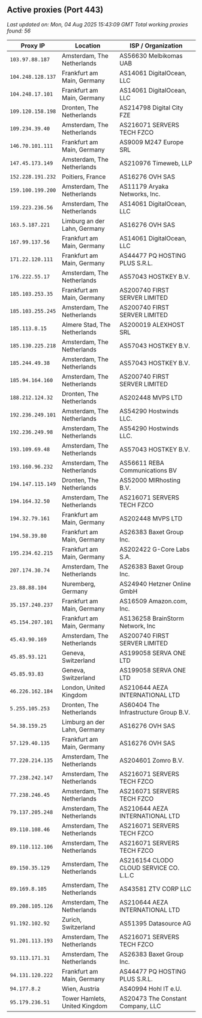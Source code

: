 ## Active proxies (Port 443)

_Last updated on: Mon, 04 Aug 2025 15:43:09 GMT_
_Total working proxies found: 56_

| Proxy IP          | Location                      | ISP / Organization                     |
| ----------------- | ----------------------------- | -------------------------------------- |
| `103.97.88.187`   | Amsterdam, The Netherlands    | AS56630 Melbikomas UAB                 |
| `104.248.128.137` | Frankfurt am Main, Germany    | AS14061 DigitalOcean, LLC              |
| `104.248.17.101`  | Frankfurt am Main, Germany    | AS14061 DigitalOcean, LLC              |
| `109.120.158.198` | Dronten, The Netherlands      | AS214798 Digital City FZE              |
| `109.234.39.40`   | Amsterdam, The Netherlands    | AS216071 SERVERS TECH FZCO             |
| `146.70.101.111`  | Frankfurt am Main, Germany    | AS9009 M247 Europe SRL                 |
| `147.45.173.149`  | Amsterdam, The Netherlands    | AS210976 Timeweb, LLP                  |
| `152.228.191.232` | Poitiers, France              | AS16276 OVH SAS                        |
| `159.100.199.200` | Amsterdam, The Netherlands    | AS11179 Aryaka Networks, Inc.          |
| `159.223.236.56`  | Amsterdam, The Netherlands    | AS14061 DigitalOcean, LLC              |
| `163.5.187.221`   | Limburg an der Lahn, Germany  | AS16276 OVH SAS                        |
| `167.99.137.56`   | Frankfurt am Main, Germany    | AS14061 DigitalOcean, LLC              |
| `171.22.120.111`  | Frankfurt am Main, Germany    | AS44477 PQ HOSTING PLUS S.R.L.         |
| `176.222.55.17`   | Amsterdam, The Netherlands    | AS57043 HOSTKEY B.V.                   |
| `185.103.253.35`  | Frankfurt am Main, Germany    | AS200740 FIRST SERVER LIMITED          |
| `185.103.255.245` | Amsterdam, The Netherlands    | AS200740 FIRST SERVER LIMITED          |
| `185.113.8.15`    | Almere Stad, The Netherlands  | AS200019 ALEXHOST SRL                  |
| `185.130.225.218` | Amsterdam, The Netherlands    | AS57043 HOSTKEY B.V.                   |
| `185.244.49.38`   | Amsterdam, The Netherlands    | AS57043 HOSTKEY B.V.                   |
| `185.94.164.160`  | Amsterdam, The Netherlands    | AS200740 FIRST SERVER LIMITED          |
| `188.212.124.32`  | Dronten, The Netherlands      | AS202448 MVPS LTD                      |
| `192.236.249.101` | Amsterdam, The Netherlands    | AS54290 Hostwinds LLC.                 |
| `192.236.249.98`  | Amsterdam, The Netherlands    | AS54290 Hostwinds LLC.                 |
| `193.109.69.48`   | Amsterdam, The Netherlands    | AS57043 HOSTKEY B.V.                   |
| `193.160.96.232`  | Amsterdam, The Netherlands    | AS56611 REBA Communications BV         |
| `194.147.115.149` | Dronten, The Netherlands      | AS52000 MIRhosting B.V.                |
| `194.164.32.50`   | Amsterdam, The Netherlands    | AS216071 SERVERS TECH FZCO             |
| `194.32.79.161`   | Frankfurt am Main, Germany    | AS202448 MVPS LTD                      |
| `194.58.39.80`    | Frankfurt am Main, Germany    | AS26383 Baxet Group Inc.               |
| `195.234.62.215`  | Frankfurt am Main, Germany    | AS202422 G-Core Labs S.A.              |
| `207.174.30.74`   | Amsterdam, The Netherlands    | AS26383 Baxet Group Inc.               |
| `23.88.88.104`    | Nuremberg, Germany            | AS24940 Hetzner Online GmbH            |
| `35.157.240.237`  | Frankfurt am Main, Germany    | AS16509 Amazon.com, Inc.               |
| `45.154.207.101`  | Frankfurt am Main, Germany    | AS136258 BrainStorm Network, Inc       |
| `45.43.90.169`    | Amsterdam, The Netherlands    | AS200740 FIRST SERVER LIMITED          |
| `45.85.93.121`    | Geneva, Switzerland           | AS199058 SERVA ONE LTD                 |
| `45.85.93.83`     | Geneva, Switzerland           | AS199058 SERVA ONE LTD                 |
| `46.226.162.184`  | London, United Kingdom        | AS210644 AEZA INTERNATIONAL LTD        |
| `5.255.105.253`   | Dronten, The Netherlands      | AS60404 The Infrastructure Group B.V.  |
| `54.38.159.25`    | Limburg an der Lahn, Germany  | AS16276 OVH SAS                        |
| `57.129.40.135`   | Frankfurt am Main, Germany    | AS16276 OVH SAS                        |
| `77.220.214.135`  | Amsterdam, The Netherlands    | AS204601 Zomro B.V.                    |
| `77.238.242.147`  | Amsterdam, The Netherlands    | AS216071 SERVERS TECH FZCO             |
| `77.238.246.45`   | Amsterdam, The Netherlands    | AS216071 SERVERS TECH FZCO             |
| `79.137.205.248`  | Amsterdam, The Netherlands    | AS210644 AEZA INTERNATIONAL LTD        |
| `89.110.108.46`   | Amsterdam, The Netherlands    | AS216071 SERVERS TECH FZCO             |
| `89.110.112.106`  | Amsterdam, The Netherlands    | AS216071 SERVERS TECH FZCO             |
| `89.150.35.129`   | Amsterdam, The Netherlands    | AS216154 CLODO CLOUD SERVICE CO. L.L.C |
| `89.169.8.105`    | Amsterdam, The Netherlands    | AS43581 ZTV CORP LLC                   |
| `89.208.105.126`  | Amsterdam, The Netherlands    | AS210644 AEZA INTERNATIONAL LTD        |
| `91.192.102.92`   | Zurich, Switzerland           | AS51395 Datasource AG                  |
| `91.201.113.193`  | Amsterdam, The Netherlands    | AS216071 SERVERS TECH FZCO             |
| `93.113.171.31`   | Amsterdam, The Netherlands    | AS26383 Baxet Group Inc.               |
| `94.131.120.222`  | Frankfurt am Main, Germany    | AS44477 PQ HOSTING PLUS S.R.L.         |
| `94.177.8.2`      | Wien, Austria                 | AS40994 Hohl IT e.U.                   |
| `95.179.236.51`   | Tower Hamlets, United Kingdom | AS20473 The Constant Company, LLC      |
